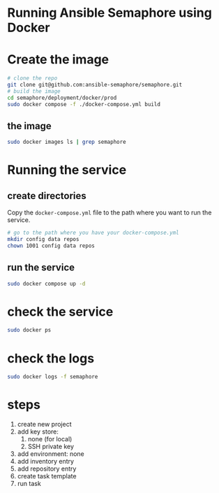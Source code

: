 # Running Ansible Semaphore using Docker

# Create the image

```bash
# clone the repo
git clone git@github.com:ansible-semaphore/semaphore.git
# build the image
cd semaphore/deployment/docker/prod
sudo docker compose -f ./docker-compose.yml build
```

## the image

```bash
sudo docker images ls | grep semaphore
```

# Running the service

## create directories

Copy the `docker-compose.yml` file to the path where you want to run the service.

```bash
# go to the path where you have your docker-compose.yml
mkdir config data repos
chown 1001 config data repos
```

## run the service

```bash
sudo docker compose up -d
```

# check the service

```bash
sudo docker ps
```

# check the logs

```bash	
sudo docker logs -f semaphore
```

# steps

1. create new project
1. add key store:
    1. none (for local)
    1. SSH private key
1. add environment: none
1. add inventory entry
1. add repository entry
1. create task template
1. run task

